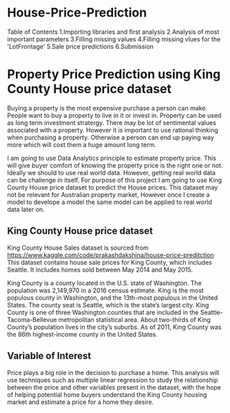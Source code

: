 # House-Price-Prediction

Table of Contents
1.Importing libraries and first analysis
2.Analysis of most important parameters
3.Filling missing values
4.Filling missing vlues for the 'LotFrontage'
5.Sale price predictions
6.Submission

# Property Price Prediction using King County House price dataset
Buying a property is the most expensive purchase a person can make. People want to buy a property to live in it or invest in. Property can be used as long term investment stratergy. There may be lot of sentimental values associated with a property. However it is important to use rational thinking when purchasing a property. Otherwise a person can end up paying way more which will cost them a huge amount long term. 

I am going to use Data Analytics principle to estimate property price. This will give buyer comfort of knowing the property price is the right one or not. 
Ideally we should to use real world data. However, getting real world data can be challenge in itself.
For purpose of this project I am going to use King County House price dataset to predict the House prices.
This dataset may not be relevant for Australian property market, However once I create a model to develope a model the same model can be applied to real world data later on.

## King County House price dataset
King County House Sales dataset is sourced from https://www.kaggle.com/code/prakashdakshina/house-price-preditction
This dataset contains house sale prices for King County, which includes Seattle. It includes homes sold between May 2014 and May 2015.

King County is a county located in the U.S. state of Washington. The population was 2,149,970 in a 2016 census estimate. King is the most populous county in Washington, and the 13th-most populous in the United States. The county seat is Seattle, which is the state’s largest city. King County is one of three Washington counties that are included in the Seattle-Tacoma-Bellevue metropolitan statistical area. About two-thirds of King County’s population lives in the city’s suburbs. As of 2011, King County was the 86th highest-income county in the United States.

## Variable of Interest
Price plays a big role in the decision to purchase a home. This analysis will use techniques such as multiple linear regression to study the relationship between the price and other variables present in the dataset, with the hope of helping potential home buyers understand the King County housing market and estimate a price for a home they desire.
